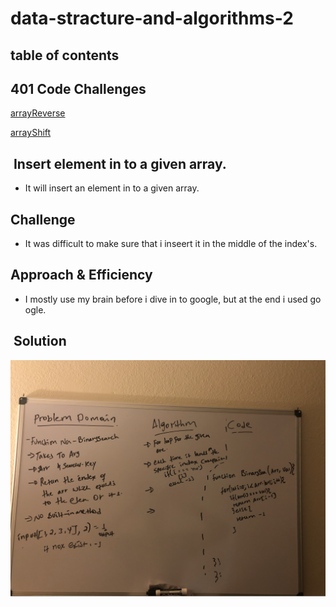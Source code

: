 # data-stracture-and-algorithms-2

##  table of contents 

## 401 Code Challenges

[arrayReverse](arrayReverse/array-reverse.js)

[arrayShift](arrayShift/array-shift.js)





##  Insert element in to a given array.
* It will insert an element in to a given array. 

## Challenge

* It was difficult to make sure that i inseert it in the middle of the index's.

## Approach & Efficiency
* I mostly use my brain before i dive in to google, but at the end i used google. 

##  Solution

![array-reverse](./assets/binarySearch.jpg)